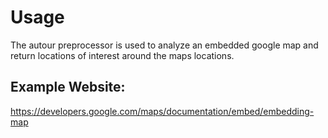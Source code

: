 # Usage

The autour preprocessor is used to analyze an embedded google map and return locations of interest around the maps locations. 

## Example Website:
https://developers.google.com/maps/documentation/embed/embedding-map